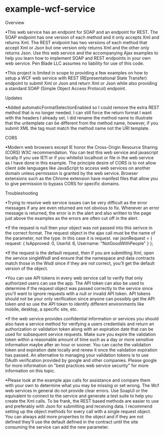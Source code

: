 # example-wcf-service

Overview

•This web service has an endpoint for SOAP and an endpoint for REST. The SOAP endpoint has one version of each method and it only accepts Xml and returns Xml. The REST endpoint has two versions of each method that accept Xml or Json but one version only returns Xml and the other only returns Json. Use this web service and the accompanying Ajax examples to help you learn how to implement SOAP and REST endpoints in your own web service. Pen Blade LLC assumes no liability for use of this code.

•This project is limited in scope to providing a few examples on how to setup a WCF web service with REST (REpresentational State Transfer) endpoint to submit Xml or Json and return Xml or Json while also providing a standard SOAP (Simple Object Access Protocol) endpoint.

Updates

•Added automaticFormatSelectionEnabled so I could remove the extra REST method that is no longer needed.  I can still force the return format I want with the headers I already set.  I did rename the method name to illustrate that the uritemplate can be different from the method name, however, if you submit XML the tag must match the method name not the URI template.

CORS

•Modern web browsers except IE honor the Cross-Origin Resource Sharing (CORS) W3C recommendation. You can test this web service and javascript locally if you use IE11 or if you whitelist localhost or file in the web service as I have done in this example. The principle desire of CORS is to not allow client side languages like JavaScript to access web services on another domain unless permission is granted by the web service. Browser extensions such as the Chrome extension have manifest files that allow you to give permission to bypass CORS for specific domains.

Troubleshooting

•Trying to resolve web service issues can be very difficult as the error messages if any are even returned are not obvious to fix. Whenever an error message is returned, the error is in the alert and also written to the page just above the examples as the errors are often cut off in the alert.

•If the request is null then your object was not passed into this serivce in the correct format. The request object in the ajax call must be the name of the parameter, not the type. In this case it is request. var jsonRequest = { request: { IsApproved: 0, UserId: 6, Username: "NotGoodWithPeople" } };

•If the request is the default request, then if you are submitting Xml, open the service singleWsdl and ensure that the namespace and data contracts match those in the Wsdl since if they are not correct, you'll get the default version of the object.

•You can use API tokens in every web service call to verify that only authorized users can use the app. The API token can also be used to determine if the request object was passed correctly to the service since you'll want to ignore requests with a null or invalid API token. API tokens should not be your only verification since anyone can possibly get the API token and so use the API token to identify different environments like mobile, desktop, a specific site, etc.

•If the web service provides confidential information or services you should also have a service method for verifying a users credentials and return an authorization or validation token along with an expiration date that can be used for subsequent service requests. Make sure you expire the validation token within a reasonable amount of time such as a day or more sensitive information maybe after an hour or sooner. You can cache the validation token and expiration date locally and renew it once the validation expiration has passed. An alternative to managing your validation tokens is to use OAuth verification provided by google and other companies. Please google for more information on "best practices web service security" for more information on this topic.

•Please look at the example ajax calls for assistance and compare them with your own to determine what you may be missing or set wrong. The Wcf web services in general do not provide clear errors. Use SoapUI or the equivalent to connect to the service and generate a test suite to help you create the Xml calls. To be frank, the REST based methods are easier to use and preferably with Json for submitting and receiving data. I recommend setting up the object methods for every call with a single request object. You can always add more properties to the object and if they are not defined they'll use the default defined in the contract until the site consuming the service can add the new parameter.
